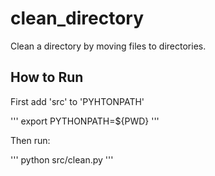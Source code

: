 # clean_directory
Clean a directory by moving files to directories.

## How to Run
First add 'src' to 'PYHTONPATH'

'''
export PYTHONPATH=${PWD}
'''

Then run:

'''
python src/clean.py
'''

